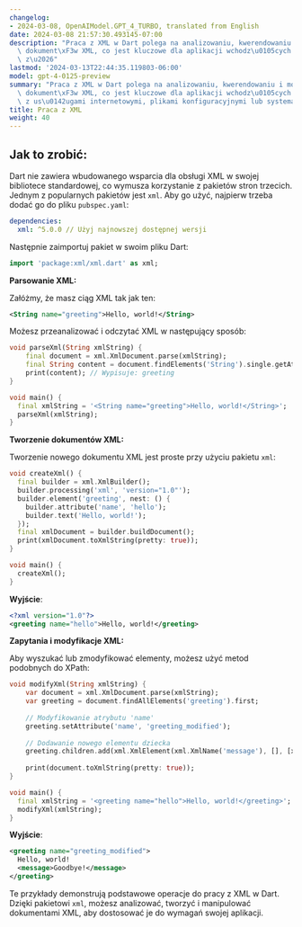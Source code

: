 ```yaml
---
changelog:
- 2024-03-08, OpenAIModel.GPT_4_TURBO, translated from English
date: 2024-03-08 21:57:30.493145-07:00
description: "Praca z XML w Dart polega na analizowaniu, kwerendowaniu i modyfikowaniu\
  \ dokument\xF3w XML, co jest kluczowe dla aplikacji wchodz\u0105cych w interakcje\
  \ z\u2026"
lastmod: '2024-03-13T22:44:35.119803-06:00'
model: gpt-4-0125-preview
summary: "Praca z XML w Dart polega na analizowaniu, kwerendowaniu i modyfikowaniu\
  \ dokument\xF3w XML, co jest kluczowe dla aplikacji wchodz\u0105cych w interakcje\
  \ z us\u0142ugami internetowymi, plikami konfiguracyjnymi lub systemami dziedzicznymi."
title: Praca z XML
weight: 40
---
```


## Jak to zrobić:
Dart nie zawiera wbudowanego wsparcia dla obsługi XML w swojej bibliotece standardowej, co wymusza korzystanie z pakietów stron trzecich. Jednym z popularnych pakietów jest `xml`. Aby go użyć, najpierw trzeba dodać go do pliku `pubspec.yaml`:

```yaml
dependencies:
  xml: ^5.0.0 // Użyj najnowszej dostępnej wersji
```

Następnie zaimportuj pakiet w swoim pliku Dart:

```dart
import 'package:xml/xml.dart' as xml;
```

**Parsowanie XML:**

Załóżmy, że masz ciąg XML tak jak ten:

```xml
<String name="greeting">Hello, world!</String>
```

Możesz przeanalizować i odczytać XML w następujący sposób:

```dart
void parseXml(String xmlString) {
    final document = xml.XmlDocument.parse(xmlString);
    final String content = document.findElements('String').single.getAttribute('name');
    print(content); // Wypisuje: greeting
}

void main() {
  final xmlString = '<String name="greeting">Hello, world!</String>';
  parseXml(xmlString);
}
```

**Tworzenie dokumentów XML:**

Tworzenie nowego dokumentu XML jest proste przy użyciu pakietu `xml`:

```dart
void createXml() {
  final builder = xml.XmlBuilder();
  builder.processing('xml', 'version="1.0"');
  builder.element('greeting', nest: () {
    builder.attribute('name', 'hello');
    builder.text('Hello, world!');
  });
  final xmlDocument = builder.buildDocument();
  print(xmlDocument.toXmlString(pretty: true));
}

void main() {
  createXml();
}
```

**Wyjście**:

```xml
<?xml version="1.0"?>
<greeting name="hello">Hello, world!</greeting>
```

**Zapytania i modyfikacje XML:**

Aby wyszukać lub zmodyfikować elementy, możesz użyć metod podobnych do XPath:

```dart
void modifyXml(String xmlString) {
    var document = xml.XmlDocument.parse(xmlString);
    var greeting = document.findAllElements('greeting').first;
    
    // Modyfikowanie atrybutu 'name'
    greeting.setAttribute('name', 'greeting_modified');
    
    // Dodawanie nowego elementu dziecka
    greeting.children.add(xml.XmlElement(xml.XmlName('message'), [], [xml.XmlText('Goodbye!')]));
    
    print(document.toXmlString(pretty: true));
}

void main() {
  final xmlString = '<greeting name="hello">Hello, world!</greeting>';
  modifyXml(xmlString);
}
```

**Wyjście**:

```xml
<greeting name="greeting_modified">
  Hello, world!
  <message>Goodbye!</message>
</greeting>
```

Te przykłady demonstrują podstawowe operacje do pracy z XML w Dart. Dzięki pakietowi `xml`, możesz analizować, tworzyć i manipulować dokumentami XML, aby dostosować je do wymagań swojej aplikacji.
